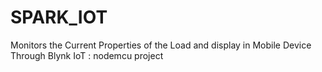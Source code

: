 # SPARK_IOT
Monitors the Current Properties of the Load and display in  Mobile Device Through Blynk IoT : nodemcu project
